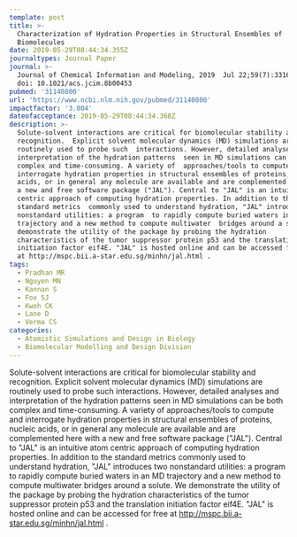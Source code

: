 ```yaml
---
template: post
title: >-
  Characterization of Hydration Properties in Structural Ensembles of
  Biomolecules
date: 2019-05-29T08:44:34.355Z
journaltypes: Journal Paper
journal: >-
  Journal of Chemical Information and Modeling, 2019  Jul 22;59(7):3316-3329.
  doi: 10.1021/acs.jcim.8b00453
pubmed: '31140800'
url: 'https://www.ncbi.nlm.nih.gov/pubmed/31140800'
impactfactor: '3.804'
dateofacceptance: 2019-05-29T08:44:34.368Z
description: >-
  Solute-solvent interactions are critical for biomolecular stability and
  recognition.  Explicit solvent molecular dynamics (MD) simulations are
  routinely used to probe such  interactions. However, detailed analyses and
  interpretation of the hydration patterns  seen in MD simulations can be both
  complex and time-consuming. A variety of  approaches/tools to compute and
  interrogate hydration properties in structural ensembles of proteins, nucleic
  acids, or in general any molecule are available and are complemented here with
  a new and free software package ("JAL"). Central to "JAL" is an intuitive atom
  centric approach of computing hydration properties. In addition to the
  standard metrics  commonly used to understand hydration, "JAL" introduces two
  nonstandard utilities: a program  to rapidly compute buried waters in an MD
  trajectory and a new method to compute multiwater  bridges around a solute. We
  demonstrate the utility of the package by probing the hydration 
  characteristics of the tumor suppressor protein p53 and the translation
  initiation factor eif4E. "JAL" is hosted online and can be accessed for free
  at http://mspc.bii.a-star.edu.sg/minhn/jal.html .
tags:
  - Pradhan MR
  - Nguyen MN
  - Kannan S
  - Fox SJ
  - Kwoh CK
  - Lane D
  - Verma CS
categories:
  - Atomistic Simulations and Design in Biology
  - Biomolecular Modelling and Design Division
---
```

Solute-solvent interactions are critical for biomolecular stability and recognition. Explicit solvent molecular dynamics (MD) simulations are routinely used to probe such interactions. However, detailed analyses and interpretation of the hydration patterns seen in MD simulations can be both complex and time-consuming. A variety of approaches/tools to compute and interrogate hydration properties in structural ensembles of proteins, nucleic acids, or in general any molecule are available and are complemented here with a new and free software package ("JAL"). Central to "JAL" is an intuitive atom centric approach of computing hydration properties. In addition to the standard metrics commonly used to understand hydration, "JAL" introduces two nonstandard utilities: a program to rapidly compute buried waters in an MD trajectory and a new method to compute multiwater bridges around a solute. We demonstrate the utility of the package by probing the hydration characteristics of the tumor suppressor protein p53 and the translation initiation factor eif4E. "JAL" is hosted online and can be accessed for free at http://mspc.bii.a-star.edu.sg/minhn/jal.html .
